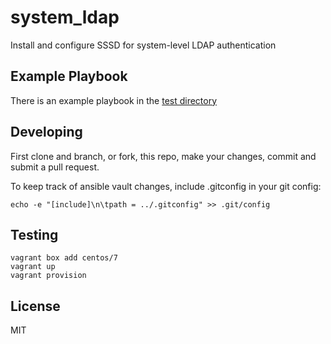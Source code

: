system_ldap
=========

Install and configure SSSD for system-level LDAP authentication

Example Playbook
----------------

There is an example playbook in the [test directory](tests/)

Developing
----------

First clone and branch, or fork, this repo, make your changes, commit and submit
a pull request.

To keep track of ansible vault changes, include .gitconfig in your git config:

    echo -e "[include]\n\tpath = ../.gitconfig" >> .git/config

Testing
-------

    vagrant box add centos/7
    vagrant up
    vagrant provision

License
-------

MIT
